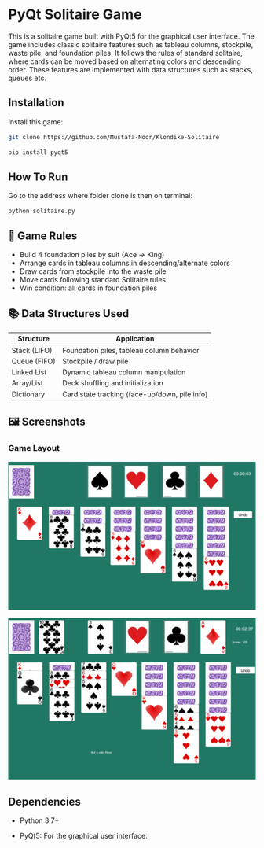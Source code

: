 
# PyQt Solitaire Game

This is a solitaire game built with PyQt5 for the graphical user interface. The game includes classic solitaire features such as tableau columns, stockpile, waste pile, and foundation piles. It follows the rules of standard solitaire, where cards can be moved based on alternating colors and descending order. These features are implemented with data structures such as stacks, queues etc.


## Installation

Install this game:

```bash
git clone https://github.com/Mustafa-Noor/Klondike-Solitaire
```
```bash
pip install pyqt5
```
    
## How To Run
Go to the address where folder clone is then on terminal:
```bash
python solitaire.py
```

## 📏 Game Rules

- Build 4 foundation piles by suit (Ace → King)
- Arrange cards in tableau columns in descending/alternate colors
- Draw cards from stockpile into the waste pile
- Move cards following standard Solitaire rules
- Win condition: all cards in foundation piles

## 📚 Data Structures Used

| Structure      | Application                                      |
|----------------|--------------------------------------------------|
| Stack (LIFO)   | Foundation piles, tableau column behavior        |
| Queue (FIFO)   | Stockpile / draw pile                            |
| Linked List    | Dynamic tableau column manipulation              |
| Array/List     | Deck shuffling and initialization                |
| Dictionary     | Card state tracking (face-up/down, pile info)    |


## 🖼️ Screenshots



### Game Layout
![Game Layout](Images/start.png)

![Card Move](images/mid.png)


## Dependencies
- Python 3.7+

- PyQt5: For the graphical user interface.
